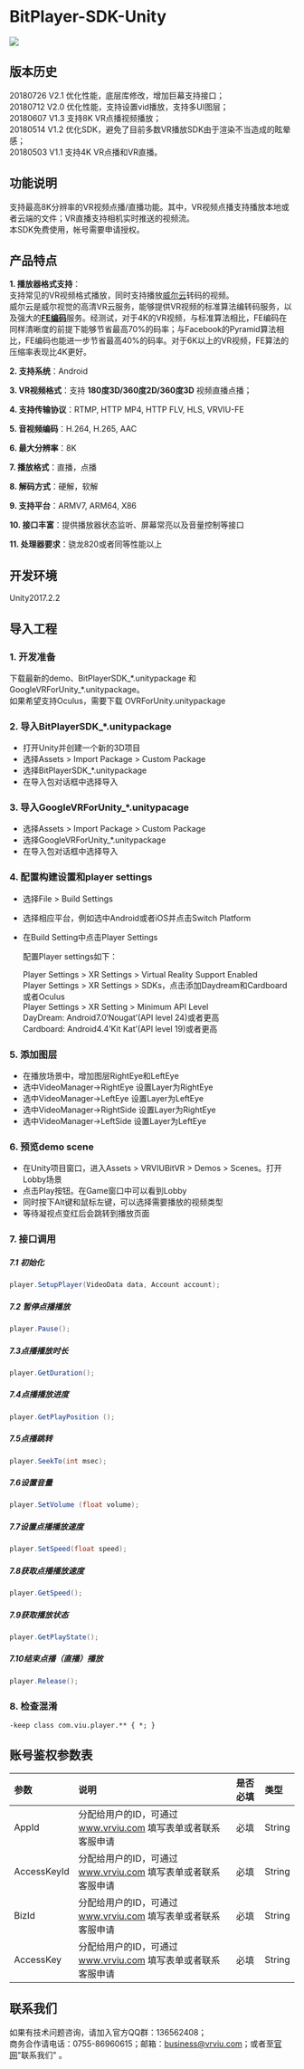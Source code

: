 # BitPlayer-SDK-Unity

[![](https://img.shields.io/badge/Powered%20by-vrviu.com-brightgreen.svg)](https://vrviu.com)

## 版本历史
 20180726 V2.1 优化性能，底层库修改，增加巨幕支持接口；  
 20180712 V2.0 优化性能，支持设置vid播放，支持多UI图层；  
 20180607 V1.3 支持8K VR点播视频播放；  
 20180514 V1.2 优化SDK，避免了目前多数VR播放SDK由于渲染不当造成的眩晕感；  
 20180503 V1.1 支持4K VR点播和VR直播。

## 功能说明
 支持最高8K分辨率的VR视频点播/直播功能。其中，VR视频点播支持播放本地或者云端的文件；VR直播支持相机实时推送的视频流。  
 本SDK免费使用，帐号需要申请授权。  
 
## 产品特点
**1. 播放器格式支持**：  
 支持常见的VR视频格式播放，同时支持播放[威尔云](http://master.vrviu.com)转码的视频。  
 威尔云是威尔视觉的高清VR云服务，能够提供VR视频的标准算法编转码服务，以及强大的[**FE编码**](https://www.vrviu.com/technology.html)服务。经测试，对于4K的VR视频，与标准算法相比，FE编码在同样清晰度的前提下能够节省最高70%的码率；与Facebook的Pyramid算法相比，FE编码也能进一步节省最高40%的码率。对于6K以上的VR视频，FE算法的压缩率表现比4K更好。

**2. 支持系统**：Android

**3. VR视频格式**：支持 **180度3D/360度2D/360度3D** 视频直播点播；  
 
**4. 支持传输协议**：RTMP, HTTP MP4, HTTP FLV, HLS, VRVIU-FE

**5. 音视频编码**：H.264, H.265, AAC  

**6. 最大分辨率**：8K

**7. 播放格式**：直播，点播

**8. 解码方式**：硬解，软解

**9. 支持平台**：ARMV7, ARM64, X86  

**10. 接口丰富**：提供播放器状态监听、屏幕常亮以及音量控制等接口  

**11. 处理器要求**：骁龙820或者同等性能以上  

## 开发环境
Unity2017.2.2

## 导入工程
### 1. 开发准备
下载最新的demo、BitPlayerSDK_\*.unitypackage 和 GoogleVRForUnity_\*.unitypackage。  
如果希望支持Oculus，需要下载 OVRForUnity.unitypackage

### 2. 导入BitPlayerSDK_\*.unitypackage

* 打开Unity并创建一个新的3D项目
* 选择Assets > Import Package > Custom Package
* 选择BitPlayerSDK_\*.unitypackage
* 在导入包对话框中选择导入

### 3. 导入GoogleVRForUnity_\*.unitypacage

* 选择Assets > Import Package > Custom Package
* 选择GoogleVRForUnity_\*.unitypackage
* 在导入包对话框中选择导入

### 4. 配置构建设置和player settings

* 选择File > Build Settings
* 选择相应平台，例如选中Android或者iOS并点击Switch Platform
* 在Build Setting中点击Player Settings

  配置Player settings如下：

    Player Settings > XR Settings > Virtual Reality Support	Enabled  
    Player Settings > XR Settings > SDKs，点击添加Daydream和Cardboard或者Oculus  
    Player Settings > XR Setting > Minimum API Level  
    DayDream: Android7.0‘Nougat’(API level 24)或者更高  
    Cardboard: Android4.4’Kit Kat’(API level 19)或者更高
### 5. 添加图层
* 在播放场景中，增加图层RightEye和LeftEye
* 选中VideoManager->RightEye 设置Layer为RightEye
* 选中VideoManager->LeftEye 设置Layer为LeftEye
* 选中VideoManager->RightSide 设置Layer为RightEye
* 选中VideoManager->LeftSide 设置Layer为LeftEye
### 6. 预览demo scene

* 在Unity项目窗口，进入Assets > VRVIUBitVR > Demos > Scenes。打开Lobby场景
* 点击Play按钮。在Game窗口中可以看到Lobby
* 同时按下Alt键和鼠标左键，可以选择需要播放的视频类型
* 等待凝视点变红后会跳转到播放页面

### 7. 接口调用

##### 7.1 初始化
```c#
player.SetupPlayer(VideoData data, Account account);
```

##### 7.2 暂停点播播放
```c#
player.Pause();
```

##### 7.3点播播放时长
```c#
player.GetDuration();
```

##### 7.4点播播放进度
```c#
player.GetPlayPosition ();
```

##### 7.5点播跳转
```c#
player.SeekTo(int msec);
```

##### 7.6设置音量
```c#
player.SetVolume (float volume);
```

##### 7.7设置点播播放速度
```c#
player.SetSpeed(float speed);
```

##### 7.8获取点播播放速度
```c#
player.GetSpeed();
```

##### 7.9获取播放状态
```c#
player.GetPlayState();
```

##### 7.10结束点播（直播）播放
```c#
player.Release();
```

### 8. 检查混淆
```proguard
-keep class com.viu.player.** { *; } 
```
## 账号鉴权参数表
 |参数|说明|是否必填|类型|
 |:---|:---|:---|:---|
 |AppId|分配给用户的ID，可通过 www.vrviu.com 填写表单或者联系客服申请|必填|String|
 |AccessKeyId|分配给用户的ID，可通过 www.vrviu.com 填写表单或者联系客服申请|必填|String|
 |BizId|分配给用户的ID，可通过 www.vrviu.com 填写表单或者联系客服申请|必填|String|
 |AccessKey|分配给用户的ID，可通过 www.vrviu.com 填写表单或者联系客服申请|必填|String

## 联系我们
 如果有技术问题咨询，请加入官方QQ群：136562408；   
 商务合作请电话：0755-86960615；邮箱：business@vrviu.com；或者至[官网](http://www.vrviu.com)"联系我们" 。  
 
